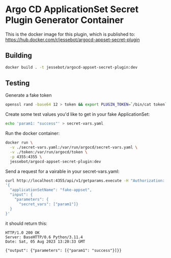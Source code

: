 # Argo CD ApplicationSet Secret Plugin Generator Container
This is the docker image for this plugin, which is published to:
https://hub.docker.com/r/jessebot/argocd-appset-secret-plugin

## Building

```bash
docker build . -t jessebot/argocd-appset-secret-plugin:dev
```

## Testing

Generate a fake token
```bash
openssl rand -base64 12 > token && export PLUGIN_TOKEN=`/bin/cat token`
```

Create some test values you'd like to get in your fake ApplicationSet:

```bash
echo 'param1: "success"' > secret-vars.yaml
```

Run the docker container:

```bash
docker run \
  -v ./secret-vars.yaml:/var/run/argocd/secret-vars.yaml \
  -v ./token:/var/run/argocd/token \
  -p 4355:4355 \
  jessebot/argocd-appset-secret-plugin:dev
```

Send a request for a vairable in your secret-vars.yaml:

```bash
curl http://localhost:4355/api/v1/getparams.execute -H "Authorization: Bearer $PLUGIN_TOKEN" -d \
'{
  "applicationSetName": "fake-appset",
  "input": {
    "parameters": {
      "secret_vars": ["param1"]}
  }
}'
```

it should return this:

```curl
HTTP/1.0 200 OK
Server: BaseHTTP/0.6 Python/3.11.4
Date: Sat, 05 Aug 2023 13:20:33 GMT

{"output": {"parameters": [{"param1": "success"}]}}
```

